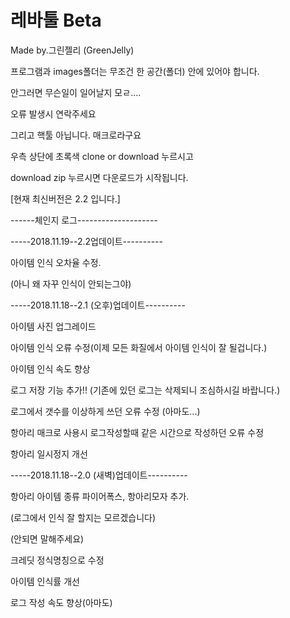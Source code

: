# 레바툴 Beta
Made by.그린젤리 (GreenJelly)

프로그램과 images폴더는 무조건 한 공간(폴더) 안에 있어야 합니다.

안그러면 무슨일이 일어날지 모ㄹ....

오류 발생시 연락주세요

그리고 핵툴 아닙니다. 매크로라구요


우측 상단에 초록색 clone or download 누르시고

download zip 누르시면 다운로드가 시작됩니다.


[현재 최신버전은 2.2 입니다.]

------체인지 로그--------------------

-----2018.11.19--2.2업데이트----------

아이템 인식 오차율 수정.

(아니 왜 자꾸 인식이 안되는그야)

-----2018.11.18--2.1 (오후)업데이트----------

아이템  사진 업그레이드

아이템 인식 오류 수정(이제 모든 화질에서 아이템 인식이 잘 될겁니다.)

아이템 인식 속도 향상

로그 저장 기능 추가!! (기존에 있던 로그는 삭제되니 조심하시길 바랍니다.)

로그에서 갯수를 이상하게 쓰던 오류 수정 (아마도...)

항아리 매크로 사용시 로그작성할때 같은 시간으로 작성하던 오류 수정

항아리 일시정지 개선

-----2018.11.18--2.0 (새벽)업데이트----------

항아리 아이템 종류 파이어폭스, 항아리모자 추가.

(로그에서 인식 잘 할지는 모르겠습니다)

(안되면 말해주세요)

크레딧 정식명칭으로 수정

아이템 인식률 개선

로그 작성 속도 향상(아마도)
